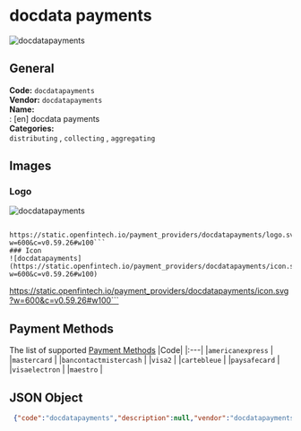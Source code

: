 # docdata payments 
![docdatapayments](https://static.openfintech.io/payment_providers/docdatapayments/logo.svg?w=600&c=v0.59.26#w100)  
## General 
**Code:** `docdatapayments`  
**Vendor:** `docdatapayments`  
**Name:**  
:	[en] docdata payments  
**Categories:**  
`distributing`  , `collecting`  , `aggregating`  
## Images 
### Logo 
![docdatapayments](https://static.openfintech.io/payment_providers/docdatapayments/logo.svg?w=600&c=v0.59.26#w100)  
```
 https://static.openfintech.io/payment_providers/docdatapayments/logo.svg?w=600&c=v0.59.26#w100```  
### Icon 
![docdatapayments](https://static.openfintech.io/payment_providers/docdatapayments/icon.svg?w=600&c=v0.59.26#w100)  
```
 https://static.openfintech.io/payment_providers/docdatapayments/icon.svg?w=600&c=v0.59.26#w100```  
## Payment Methods 
The list of supported  [Payment Methods](#) 
|Code| 
|:---| 
|`americanexpress` | 
|`mastercard` | 
|`bancontactmistercash` | 
|`visa2` | 
|`cartebleue` | 
|`paysafecard` | 
|`visaelectron` | 
|`maestro` | 
 
## JSON Object 
```json
 {"code":"docdatapayments","description":null,"vendor":"docdatapayments","categories":["distributing","collecting","aggregating"],"countries":null,"payment_method":["americanexpress","mastercard","bancontactmistercash","visa2","cartebleue","paysafecard","visaelectron","maestro"],"payout_method":null,"metadata":{"about_payments_code":"docdatapayments"},"name":{"en":"docdata payments"}}```  
